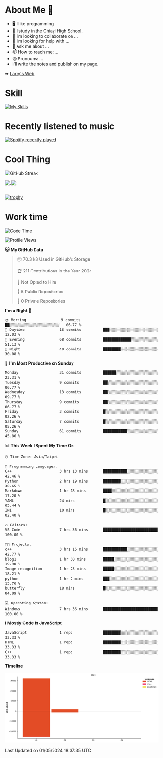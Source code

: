 # About Me 👋

- 🖥  I like programming.
- 🏫 I study in the Chiayi High School.
- 👯 I’m looking to collaborate on ...
- 🤔 I’m looking for help with ...
- 💬 Ask me about ...
- 📫 How to reach me: ...
- 😄 Pronouns: ...
- I'll write the notes and publish on my page.

➡︎ [Larry's Web](https://larryeng.github.io/)

# Skill
[![My Skills](https://skillicons.dev/icons?i=blender,arduino,vscode,visualstudio,pr,github,git,c,cpp,py,html,css,js)](https://skillicons.dev)
# Recently listened to music

[![Spotify recently played](https://spotify-recently-played-readme.vercel.app/api?user=31mqyfrlvkyusmaxegq4pvoow5we)](https://open.spotify.com/user/31mqyfrlvkyusmaxegq4pvoow5we)

# Cool Thing

[![GitHub Streak](https://streak-stats.demolab.com/?user=Larryeng&theme=holi-theme)](https://git.io/streak-stats)

<a href="https://github.com/anuraghazra/github-readme-stats">
  <img height=200 align="center" src="https://github-readme-stats.vercel.app/api?username=Larryeng&theme=github_dark&rank_icon=github" />
</a>
<a href="https://github.com/anuraghazra/convoychat">
  <img height=200 align="center" src="https://github-readme-stats.vercel.app/api/top-langs?username=Larryeng&layout=compact&langs_count=8&card_width=320&theme=github_dark" />
</a>

<br>

<br>

[![trophy](https://github-profile-trophy.vercel.app/?username=Larryeng&theme=darkhub)](https://github.com/ryo-ma/github-profile-trophy)
# Work time
<!--START_SECTION:waka-->
![Code Time](http://img.shields.io/badge/Code%20Time-154%20hrs%2017%20mins-blue)

![Profile Views](http://img.shields.io/badge/Profile%20Views-0-blue)

**🐱 My GitHub Data** 

> 📦 70.3 kB Used in GitHub's Storage 
 > 
> 🏆 211 Contributions in the Year 2024
 > 
> 🚫 Not Opted to Hire
 > 
> 📜 5 Public Repositories 
 > 
> 🔑 0 Private Repositories 
 > 
**I'm a Night 🦉** 

```text
🌞 Morning                9 commits           ██░░░░░░░░░░░░░░░░░░░░░░░   06.77 % 
🌆 Daytime                16 commits          ███░░░░░░░░░░░░░░░░░░░░░░   12.03 % 
🌃 Evening                68 commits          █████████████░░░░░░░░░░░░   51.13 % 
🌙 Night                  40 commits          ████████░░░░░░░░░░░░░░░░░   30.08 % 
```
📅 **I'm Most Productive on Sunday** 

```text
Monday                   31 commits          ██████░░░░░░░░░░░░░░░░░░░   23.31 % 
Tuesday                  9 commits           ██░░░░░░░░░░░░░░░░░░░░░░░   06.77 % 
Wednesday                13 commits          ██░░░░░░░░░░░░░░░░░░░░░░░   09.77 % 
Thursday                 9 commits           ██░░░░░░░░░░░░░░░░░░░░░░░   06.77 % 
Friday                   3 commits           █░░░░░░░░░░░░░░░░░░░░░░░░   02.26 % 
Saturday                 7 commits           █░░░░░░░░░░░░░░░░░░░░░░░░   05.26 % 
Sunday                   61 commits          ███████████░░░░░░░░░░░░░░   45.86 % 
```


📊 **This Week I Spent My Time On** 

```text
🕑︎ Time Zone: Asia/Taipei

💬 Programming Languages: 
C++                      3 hrs 13 mins       ███████████░░░░░░░░░░░░░░   42.46 % 
Python                   2 hrs 19 mins       ████████░░░░░░░░░░░░░░░░░   30.65 % 
Markdown                 1 hr 18 mins        ████░░░░░░░░░░░░░░░░░░░░░   17.20 % 
YAML                     24 mins             █░░░░░░░░░░░░░░░░░░░░░░░░   05.44 % 
INI                      10 mins             █░░░░░░░░░░░░░░░░░░░░░░░░   02.40 % 

🔥 Editors: 
VS Code                  7 hrs 36 mins       █████████████████████████   100.00 % 

🐱‍💻 Projects: 
c++                      3 hrs 15 mins       ███████████░░░░░░░░░░░░░░   42.77 % 
blog1                    1 hr 30 mins        █████░░░░░░░░░░░░░░░░░░░░   19.90 % 
Image recognition        1 hr 23 mins        █████░░░░░░░░░░░░░░░░░░░░   18.21 % 
python                   1 hr 2 mins         ███░░░░░░░░░░░░░░░░░░░░░░   13.76 % 
butterfly                18 mins             █░░░░░░░░░░░░░░░░░░░░░░░░   04.09 % 

💻 Operating System: 
Windows                  7 hrs 36 mins       █████████████████████████   100.00 % 
```

**I Mostly Code in JavaScript** 

```text
JavaScript               1 repo              ████████░░░░░░░░░░░░░░░░░   33.33 % 
HTML                     1 repo              ████████░░░░░░░░░░░░░░░░░   33.33 % 
C++                      1 repo              ████████░░░░░░░░░░░░░░░░░   33.33 % 
```



**Timeline**

![Lines of Code chart](https://raw.githubusercontent.com/Larryeng/Larryeng/main/assets/bar_graph.png)


 Last Updated on 01/05/2024 18:37:35 UTC
<!--END_SECTION:waka-->
